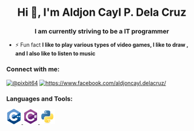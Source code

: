 <h1 align="center">Hi 👋, I'm Aldjon Cayl P. Dela Cruz</h1>
<h3 align="center">I am currently striving to be a IT programmer</h3>

- ⚡ Fun fact **I like to play various types of video games, I like to draw , and I also like to listen to music**

<h3 align="left">Connect with me:</h3>
<p align="left">
<a href="https://twitter.com/@pixbit64" target="blank"><img align="center" src="https://raw.githubusercontent.com/rahuldkjain/github-profile-readme-generator/master/src/images/icons/Social/twitter.svg" alt="@pixbit64" height="30" width="40" /></a>
<a href="https://fb.com/https://www.facebook.com/aldjoncayl.delacruz/" target="blank"><img align="center" src="https://raw.githubusercontent.com/rahuldkjain/github-profile-readme-generator/master/src/images/icons/Social/facebook.svg" alt="https://www.facebook.com/aldjoncayl.delacruz/" height="30" width="40" /></a>
</p>

<h3 align="left">Languages and Tools:</h3>
<p align="left"> <a href="https://www.w3schools.com/cpp/" target="_blank" rel="noreferrer"> <img src="https://raw.githubusercontent.com/devicons/devicon/master/icons/cplusplus/cplusplus-original.svg" alt="cplusplus" width="40" height="40"/> </a> <a href="https://www.w3schools.com/cs/" target="_blank" rel="noreferrer"> <img src="https://raw.githubusercontent.com/devicons/devicon/master/icons/csharp/csharp-original.svg" alt="csharp" width="40" height="40"/> </a> <a href="https://www.python.org" target="_blank" rel="noreferrer"> <img src="https://raw.githubusercontent.com/devicons/devicon/master/icons/python/python-original.svg" alt="python" width="40" height="40"/> </a> </p>
